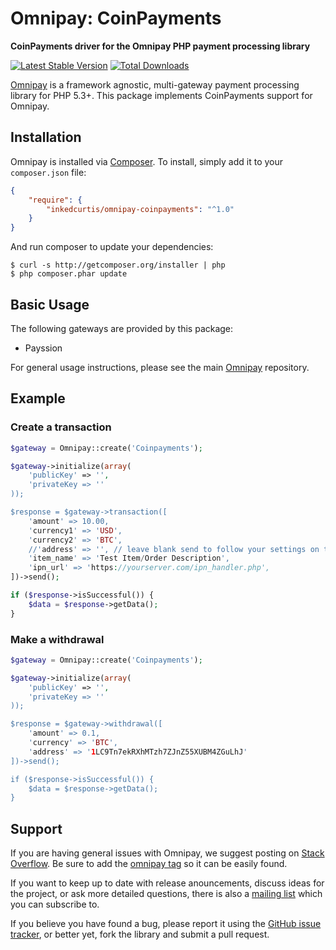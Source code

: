 # Omnipay: CoinPayments

**CoinPayments driver for the Omnipay PHP payment processing library**

[![Latest Stable Version](https://poser.pugx.org/inkedcurtis/omnipay-coinpayments/version)](https://packagist.org/packages/inkedcurtis/omnipay-coinpayments)
[![Total Downloads](https://poser.pugx.org/inkedcurtis/omnipay-coinpayments/d/total.png)](https://packagist.org/packages/inkedcurtis/omnipay-coinpayments)

[Omnipay](https://github.com/omnipay/omnipay) is a framework agnostic, multi-gateway payment
processing library for PHP 5.3+. This package implements CoinPayments support for Omnipay.

## Installation

Omnipay is installed via [Composer](http://getcomposer.org/). To install, simply add it
to your `composer.json` file:

```json
{
    "require": {
        "inkedcurtis/omnipay-coinpayments": "^1.0"
    }
}
```

And run composer to update your dependencies:

    $ curl -s http://getcomposer.org/installer | php
    $ php composer.phar update

## Basic Usage

The following gateways are provided by this package:

* Payssion

For general usage instructions, please see the main [Omnipay](https://github.com/omnipay/omnipay)
repository.

## Example

### Create a transaction

```php
$gateway = Omnipay::create('Coinpayments');

$gateway->initialize(array(
    'publicKey' => '',
    'privateKey => ''
));

$response = $gateway->transaction([
    'amount' => 10.00,
    'currency1' => 'USD',
    'currency2' => 'BTC',
    //'address' => '', // leave blank send to follow your settings on the Coin Settings page
    'item_name' => 'Test Item/Order Description',
    'ipn_url' => 'https://yourserver.com/ipn_handler.php',
])->send();

if ($response->isSuccessful()) {
    $data = $response->getData(); 
}
```

### Make a withdrawal

```php
$gateway = Omnipay::create('Coinpayments');

$gateway->initialize(array(
    'publicKey' => '',
    'privateKey => ''
));

$response = $gateway->withdrawal([
    'amount' => 0.1,
    'currency' => 'BTC',
    'address' => '1LC9Tn7ekRXhMTzh7ZJnZ55XUBM4ZGuLhJ'
])->send();

if ($response->isSuccessful()) {
    $data = $response->getData(); 
}
```

## Support

If you are having general issues with Omnipay, we suggest posting on
[Stack Overflow](http://stackoverflow.com/). Be sure to add the
[omnipay tag](http://stackoverflow.com/questions/tagged/omnipay) so it can be easily found.

If you want to keep up to date with release anouncements, discuss ideas for the project,
or ask more detailed questions, there is also a [mailing list](https://groups.google.com/forum/#!forum/omnipay) which
you can subscribe to.

If you believe you have found a bug, please report it using the [GitHub issue tracker](https://github.com/inkedcurtis/omnipay-coinpayments/issues),
or better yet, fork the library and submit a pull request.